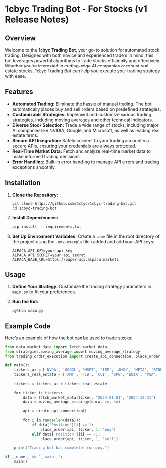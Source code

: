 # 1cbyc Trading Bot - For Stocks (v1 Release Notes)

## Overview

Welcome to the **1cbyc Trading Bot**, your go-to solution for automated stock trading. Designed with both novice and experienced traders in mind, this bot leverages powerful algorithms to trade stocks efficiently and effectively. Whether you're interested in cutting-edge AI companies or robust real estate stocks, 1cbyc Trading Bot can help you execute your trading strategy with ease.

## Features

- **Automated Trading:** Eliminate the hassle of manual trading. The bot automatically places buy and sell orders based on predefined strategies.
- **Customizable Strategies:** Implement and customize various trading strategies, including moving averages and other technical indicators.
- **Diverse Stock Selection:** Trade a wide range of stocks, including major AI companies like NVIDIA, Google, and Microsoft, as well as leading real estate firms.
- **Secure API Integration:** Safely connect to your trading account via secure APIs, ensuring your credentials are always protected.
- **Real-Time Market Data:** Fetch and analyze real-time market data to make informed trading decisions.
- **Error Handling:** Built-in error handling to manage API errors and trading exceptions smoothly.

## Installation

1. **Clone the Repository:**
    ```bash
    git clone https://github.com/1cbyc/1cbyc-trading-bot.git
    cd 1cbyc-trading-bot
    ```

2. **Install Dependencies:**
    ```bash
    pip install -r requirements.txt
    ```

3. **Set Up Environment Variables:**
    Create a `.env` file in the root directory of the project using the `.env-example` file i added and add your API keys:
    ```plaintext
    ALPACA_API_KEY=your_api_key
    ALPACA_API_SECRET=your_api_secret
    ALPACA_BASE_URL=https://paper-api.alpaca.markets
    ```

## Usage

1. **Define Your Strategy:**
    Customize the trading strategy parameters in `main.py` to fit your preferences.

2. **Run the Bot:**
    ```bash
    python main.py
    ```

## Example Code

Here’s an example of how the bot can be used to trade stocks:

```python
from data.market_data import fetch_market_data
from strategies.moving_average import moving_average_strategy
from trading.order_execution import create_api_connection, place_order

def main():
    tickers_ai = ['NVDA', 'GOOGL', 'MSFT', 'IBM', 'AMZN', 'META', 'BIDU', 'CRM', 'ADBE', 'TSLA']
    tickers_real_estate = ['AMT', 'PLD', 'CCI', 'SPG', 'EQIX', 'PSA', 'DLR', 'AVB', 'EQR', 'O']
    
    tickers = tickers_ai + tickers_real_estate

    for ticker in tickers:
        data = fetch_market_data(ticker, "2024-01-01", "2024-12-31")
        data = moving_average_strategy(data, 20, 50)
        
        api = create_api_connection()
        
        for i in range(len(data)):
            if data['Position'][i] == 1:
                place_order(api, ticker, 1, 'buy')
            elif data['Position'][i] == -1:
                place_order(api, ticker, 1, 'sell')

    print("Trading bot has completed running.")

if __name__ == "__main__":
    main()